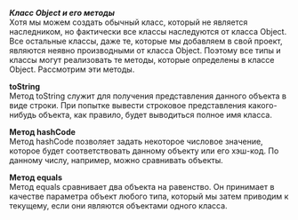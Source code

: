 ***Класс Object и его методы***      
Хотя мы можем создать обычный класс, который не является наследником, но фактически все классы наследуются от класса Object. Все остальные классы, даже те, которые мы добавляем в свой проект, являются неявно производными от класса Object. Поэтому все типы и классы могут реализовать те методы, которые определены в классе Object. Рассмотрим эти методы.
  
**toString**  
Метод toString служит для получения представления данного объекта в виде строки. При попытке вывести строковое представления какого-нибудь объекта, как правило, будет выводиться полное имя класса.

**Метод hashCode**  
Метод hashCode позволяет задать некоторое числовое значение, которое будет соответствовать данному объекту или его хэш-код. По данному числу, например, можно сравнивать объекты.  

**Метод equals**  
Метод equals сравнивает два объекта на равенство. Он принимает в качестве параметра объект любого типа, который мы затем приводим к текущему, если они являются объектами одного класса.

